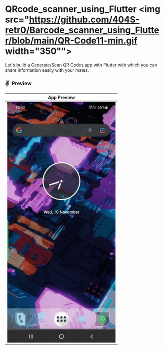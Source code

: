 # QRcode_scanner_using_Flutter <img src="https://github.com/404S-retr0/Barcode_scanner_using_Flutter/blob/main/QR-Code11-min.gif width="350"">
Let's build a Generate/Scan QR Codes app with Flutter with which you can share information easily with your mates.
### ✌&ensp;Preview

|              App Preview             |
| :----------------------------------: |
| <img src="https://github.com/404S-retr0/Barcode_scanner_using_Flutter/blob/main/ezgif-3-fe53cee7f7d0.gif" width="350">|
